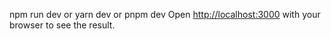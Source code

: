 
npm run dev
 or
yarn dev
 or
pnpm dev
Open [http://localhost:3000](http://localhost:3000) with your browser to see the result.
